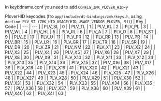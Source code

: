 In keybdname.conf you need to add `CONFIG_ZMK_PLOVER_HID=y`

PloverHID keycodes (fro  `app/include/dt-bindings/zmk/keys.h`, using `#define PLV_ST (ZMK_HID_USAGE(HID_USAGE_VENDOR_PLOVER, 9))`)
 | Key | Code | 
 | --- | --- |
 | PLV_SL | 0 | 
 | PLV_TL | 1 | 
 | PLV_KL | 2 | 
 | PLV_PL | 3 | 
 | PLV_WL | 4 | 
 | PLV_HL | 5 | 
 | PLV_RL | 6 | 
 | PLV_A | 7 | 
 | PLV_O | 8 | 
 | PLV_ST | 9 | 
 | PLV_E | 10 | 
 | PLV_U | 11 | 
 | PLV_FR | 12 | 
 | PLV_RR | 13 | 
 | PLV_PR | 14 | 
 | PLV_BR | 15 | 
 | PLV_LR | 16 | 
 | PLV_GR | 17 | 
 | PLV_TR | 18 | 
 | PLV_SR | 19 | 
 | PLV_DR | 20 | 
 | PLV_ZR | 21 | 
 | PLV_NM | 22 | 
 | PLV_X1 | 23 | 
 | PLV_X2 | 24 | 
 | PLV_X3 | 25 | 
 | PLV_X4 | 26 | 
 | PLV_X5 | 27 | 
 | PLV_X6 | 28 | 
 | PLV_X7 | 29 | 
 | PLV_X8 | 30 | 
 | PLV_X9 | 31 | 
 | PLV_X10 | 32 | 
 | PLV_X11 | 33 | 
 | PLV_X12 | 34 | 
 | PLV_X13 | 35 | 
 | PLV_X14 | 36 | 
 | PLV_X15 | 37 | 
 | PLV_X16 | 38 | 
 | PLV_X17 | 39 | 
 | PLV_X18 | 40 | 
 | PLV_X19 | 41 | 
 | PLV_X20 | 42 | 
 | PLV_X21 | 43 | 
 | PLV_X22 | 44 | 
 | PLV_X23 | 45 | 
 | PLV_X24 | 46 | 
 | PLV_X25 | 47 | 
 | PLV_X26 | 48 | 
 | PLV_X27 | 49 | 
 | PLV_X28 | 50 | 
 | PLV_X29 | 51 | 
 | PLV_X30 | 52 | 
 | PLV_X31 | 53 | 
 | PLV_X32 | 54 | 
 | PLV_X33 | 55 | 
 | PLV_X34 | 56 | 
 | PLV_X35 | 57 | 
 | PLV_X36 | 58 | 
 | PLV_X37 | 59 | 
 | PLV_X38 | 60 | 
 | PLV_X39 | 61 | 
 | PLV_X40 | 62 | 
 | PLV_X41 | 63 | 
